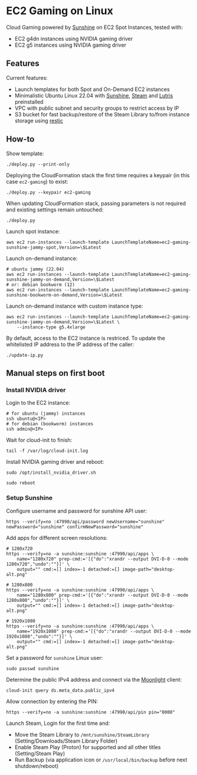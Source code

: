 # EC2 Gaming on Linux

Cloud Gaming powered by [Sunshine] on EC2 Spot Instances, tested with:

 * EC2 g4dn instances using NVIDIA gaming driver
 * EC2 g5 instances using NVIDIA gaming driver

## Features

Current features:

 * Launch templates for both Spot and On-Demand EC2 instances
 * Minimalistic Ubuntu Linux 22.04 with [Sunshine], [Steam] and [Lutris] preinstalled
 * VPC with public subnet and security groups to restrict access by IP
 * S3 bucket for fast backup/restore of the Steam Library to/from instance storage using [restic]

## How-to

Show template:

    ./deploy.py --print-only

Deploying the CloudFormation stack the first time requires a keypair (in this case `ec2-gaming`) to exist:

    ./deploy.py --keypair ec2-gaming

When updating CloudFormation stack, passing parameters is not required and existing settings remain untouched:

    ./deploy.py

Launch spot instance:

    aws ec2 run-instances --launch-template LaunchTemplateName=ec2-gaming-sunshine-jammy-spot,Version=\$Latest

Launch on-demand instance:

    # ubuntu jammy (22.04)
    aws ec2 run-instances --launch-template LaunchTemplateName=ec2-gaming-sunshine-jammy-on-demand,Version=\$Latest
    # or: debian bookworm (12)
    aws ec2 run-instances --launch-template LaunchTemplateName=ec2-gaming-sunshine-bookworm-on-demand,Version=\$Latest

Launch on-demand instance with custom instance type:

    aws ec2 run-instances --launch-template LaunchTemplateName=ec2-gaming-sunshine-jammy-on-demand,Version=\$Latest \
        --instance-type g5.4xlarge

By default, access to the EC2 instance is restriced. To update the whitelisted IP address to the IP address of the caller:

    ./update-ip.py

## Manual steps on first boot

### Install NVIDIA driver

Login to the EC2 instance:

    # for ubuntu (jammy) instances
    ssh ubuntu@<IP>
    # for debian (bookworm) instances
    ssh admin@<IP>

Wait for cloud-init to finish:

    tail -f /var/log/cloud-init.log

Install NVIDIA gaming driver and reboot:

    sudo /opt/install_nvidia_driver.sh

    sudo reboot

### Setup Sunshine

Configure username and password for sunshine API user:

    https --verify=no :47990/api/password newUsername="sunshine" newPassword="sunshine" confirmNewPassword="sunshine"

Add apps for different screen resolutions:

    # 1280x720
    https --verify=no -a sunshine:sunshine :47990/api/apps \
        name="1280x720" prep-cmd:='[{"do":"xrandr --output DVI-D-0 --mode 1280x720","undo":""}]' \
        output="" cmd:=[] index=-1 detached:=[] image-path="desktop-alt.png"

    # 1280x800
    https --verify=no -a sunshine:sunshine :47990/api/apps \
        name="1280x800" prep-cmd:='[{"do":"xrandr --output DVI-D-0 --mode 1280x800","undo":""}]' \
        output="" cmd:=[] index=-1 detached:=[] image-path="desktop-alt.png"

    # 1920x1080
    https --verify=no -a sunshine:sunshine :47990/api/apps \
        name="1920x1080" prep-cmd:='[{"do":"xrandr --output DVI-D-0 --mode 1920x1080","undo":""}]' \
        output="" cmd:=[] index=-1 detached:=[] image-path="desktop-alt.png"

Set a password for `sunshine` Linux user:

    sudo passwd sunshine

Determine the public IPv4 address and connect via the [Moonlight] client:

    cloud-init query ds.meta_data.public_ipv4

Allow connection by entering the PIN:

    https --verify=no -a sunshine:sunshine :47990/api/pin pin="0000"

Launch Steam, Login for the first time and:

  * Move the Steam Library to `/mnt/sunshine/SteamLibrary` (Setting/Downloads/Steam Library Folder)
  * Enable Steam Play (Proton) for supported and all other titles (Setting/Steam Play)
  * Run Backup (via application icon or `/usr/local/bin/backup` before next shutdown/reboot)

[cloud-init]: https://cloudinit.readthedocs.io/
[Lutris]: https://lutris.net
[Moonlight]: https://github.com/moonlight-stream/moonlight-qt/
[restic]: https://github.com/restic/restic/
[Steam]: https://repo.steampowered.com/steam/
[Sunshine]: https://github.com/LizardByte/Sunshine/

